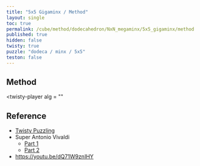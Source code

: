 ```yaml
---
title: "5x5 Gigaminx / Method"
layout: single
toc: true
permalink: /cube/method/dodecahedron/NxN_megaminx/5x5_gigaminx/method
published: true
hidden: false
twisty: true
puzzle: "dodeca / minx / 5x5"
teston: false
---
```

<span
  id     = "cube"
  puzzle = "{{page.puzzle}}"
  teston = "{{page.teston}}"
  camera-latitude           = 30
  camera-longitude          = 0
  experimental-stickering   = "full"
  experimental-setup-alg    = ""
  experimental-setup-anchor = "end" >
</span>

<head>
  <base target="_blank">
</head>



## Method

<twisty-player
  alg = ""
></twisty-player>



## Reference

- [Twisty Puzzling](https://youtu.be/irUnibyrA5s)
- Super Antonio Vivaldi
  - [Part 1](https://youtu.be/KAbs3Tewvww)
  - [Part 2](https://youtu.be/hxwtjhs5brU)
- <https://youtu.be/dQ71W9znIHY>
